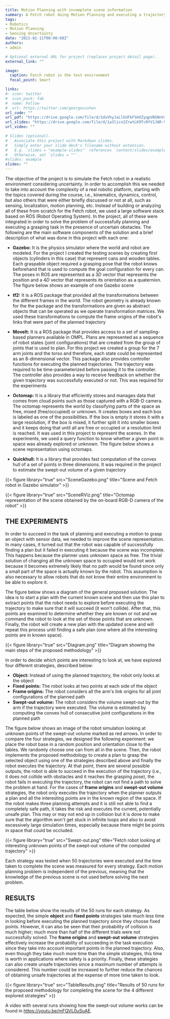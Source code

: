 ```yaml
---
title: Motion Planning with incomplete scene information
summary: A Fetch robot doing Motion Planning and executing a trajectory when the scene representation may be incomplete
tags:
- Robotics
- Motion Planning
- Sensing Uncertainty
date: "2021-01-11T00:00:00Z"
authors:
- admin

# Optional external URL for project (replaces project detail page).
external_link: ""

image:
  caption: Fetch robot in the test environment
  focal_point: Smart

links:
#- icon: twitter
#  icon_pack: fab
#  name: Follow
#  url: https://twitter.com/georgecushen
url_code: ""
url_pdf: "https://drive.google.com/file/d/1dxVhyJaLlkUFkFSHXZyqpVBGNnVrHVCy/view?usp=sharing"
url_slides: "https://drive.google.com/file/d/1a3licn2ZrwtLK9TcRYV1JAR-V1XXnB2i/view?usp=sharing"
url_video: ""

# Slides (optional).
#   Associate this project with Markdown slides.
#   Simply enter your slide deck's filename without extension.
#   E.g. `slides = "example-slides"` references `content/slides/example-slides.md`.
#   Otherwise, set `slides = ""`.
#slides: example
slides: ""
---
```


The objective of the project is to simulate the Fetch robot in a realistic environment considering uncertainty. In order to accomplish this we needed to take into account the complexity of a real robotic platform, starting with the topics covered during the course, i.e., kinematics, dynamics, control, but also others that were either briefly discussed or not at all, such as sensing, localization, motion planning, etc. Instead of building or analyzing all of these from scratch for the Fetch robot, we used a large software stack based on ROS (Robot Operating System). In the project, all of these were integrated in order to solve the problem of successfully planning and executing a grasping task in the presence of uncertain obstacles. The following are the main software components of the solution and a brief description of what was done in this project with each one:

- **Gazebo:** It is the physics simulator where the world and robot are modeled. For the project I created the testing scenes by creating first objects (cylinders in this case) that represent cans and wooden tables. Each graspable object required a grasping pose that the robot knows beforehand that is used to compute the goal configuration for every can. The poses in ROS are represented as a $3D$ vector that represents the position and a $4D$ vector that represents its orientation as a quaternion. The figure below shows an example of one Gazebo scene
		
- **tf2:** It is a ROS package that provided all the transformations between the different frames in the world. The robot geometry is already known for the the package and the transformations are given as abstract objects that can be operated as we operate transformation matrices. We used these transformations to compute the frame origins of the robot's links that were part of the planned trajectory
		
- **MoveIt:** It is a ROS package that provides access to a set of sampling-based planners available in OMPL. Plans are represented as a sequence of robot states (joint configurations) that are created from the group of joints that is used to plan. For this project we created a group for the 7 arm joints and the torso and therefore, each state could be represented as an 8-dimensional vector. This package also provides controller functions for executing the planned trajectories. The trajectory was required to be time-parameterized before passing it to the controller. The controller also provides a way to receive feedback on whether the given trajectory was successfully executed or not. This was required for the experiments

- **Octomap:** It is a library that efficiently stores and manages data that comes from cloud points such as those captured with a RGB-D camera. The octomap represents the world by classifying parts of the space as free, mixed (free/occupied) or unknown. It creates boxes and each box is labeled as one of the possibilities. If the box is empty it stores it with a large resolution, if the box is mixed, it further split it into smaller boxes and it keeps doing that until all are free or occupied or a resolution limit is reached. It was used in this project to represent the scenes. In the experiments, we used a query function to know whether a given point in space was already explored or unknown. The figure below shows a scene representation using octomaps.

- **Quickhull:** It is a library that provides fast computation of the convex hull of a set of points in three dimensions. It was required in the project to estimate the swept-out volume of a given trajectory

{{< figure library="true" src="SceneGazebo.png" title="Scene and Fetch robot in Gazebo simulator" >}}

{{< figure library="true" src="SceneRViz.png" title="Octomap representation of the scene obtained by the on-board RGB-D camera of the robot" >}}

## THE EXPERIMENTS
In order to succeed in the task of planning and executing a motion to grasp an object with sensor data, we needed to improve the scene representation. In many cases, it turned out that the robot was capable of successfully finding a plan but it failed in executing it because the scene was incomplete. This happens because the planner uses unknown space as free. The trivial solution of changing all the unknown space to occupied would not work because it becomes extremely likely that no path would be found since only a small part of the space is actually known by the robot. This assumption is also necessary to allow robots that do not know their entire environment to be able to explore it.
	
The figure below shows a diagram of the general proposed solution. The idea is to start a plan with the current known scene and then use this plan to extract points that the robot needs to explore before executing the trajectory to make sure that it will succeed (it won't collide). After that, this points are examined to determine whether they are known or not and we command the robot to look at the set of those points that are unknown. Finally, the robot will create a new plan with the updated scene and will repeat this process until finding a safe plan (one where all the interesting points are in known space).

{{< figure library="true" src="Diagram.png" title="Diagram showing the main steps of the proposed methodology" >}}

In order to decide which points are interesting to look at, we have explored four different strategies, described below:

- **Object:** Instead of using the planned trajectory, the robot only looks at the object
- **Fixed points:** The robot looks at two points at each side of the object
- **Frame origins:** The robot considers all the arm's link origins for all joint configurations of the planned path
- **Swept-out volume:** The robot considers the volume swept-out by the arm if the trajectory were executed. The volume is estimated by computing the convex hull of consecutive joint configurations in the planned path

The figure below shows an image of the robot simulation looking at unknown points of the swept-out volume marked as red arrows. In order to compare the four strategies, we designed the following experiment: we place the robot base in a random position and orientation close to the tables. We randomly choose one can from all in the scene. Then, the robot implements the proposed methodology to create a plan to grasp the selected object using one of the strategies described above and finally the robot executes the trajectory. At that point, there are several possible outputs; the robot is able to succeed in the execution of the trajectory (i.e., it does not collide with obstacles and it reaches the grasping pose), the robot fails in executing the trajectory, the robot can not find a path to solve the problem at hand. For the cases of **frame origins** and **swept-out volume** strategies, the robot only executes the trajectory when the planner outputs a plan and all the interesting points are in the known region of the space. If the robot makes three planning attempts and it is still not able to find a completely safe path, it takes the risk and executes the current, potentially unsafe plan. This may or may not end up in collision but it is done to make sure that the algorithm won't get stuck in infinite loops and also to avoid excessively large simulation times, especially because there might be points in space that could be occluded.

{{< figure library="true" src="Swept-out.png" title="Fetch robot looking at interesting unknown points of the swept-out volume of the computed trajectory" >}}


Each strategy was tested when 50 trajectories were executed and the time taken to complete the scene was measured for every strategy. Each motion planning problem is independent of the previous, meaning that the knowledge of the previous scene is not used before solving the next problem.
		
## RESULTS
The table below show the results of the 50 runs for each strategy. As expected, the simple **object** and **fixed points** strategies take much less time in looking before executing the planned trajectory since they choose fixed points. However, it can also be seen that their probability of collision is much higher; much more than half of the different trials were not successfully solved. The **frame origins** and **swept-out volume** strategies effectively increase the probability of succeeding in the task execution since they take into account important points in the planned trajectory. Also, even though they take much more time than the simple strategies, this time is worth in applications where safety is a priority. Finally, these strategies can also create unsafe trajectories since a maximum number of attempts is considered. This number could be increased to further reduce the chances of obtaining unsafe trajectories at the expense of more time taken to look.

{{< figure library="true" src="TableResults.png" title="Results of $50$ runs for the proposed methodology for completing the scene for the 4 different explored strategies" >}}
	
A video with several runs showing how the swept-out volume works can be found in https://youtu.be/mFQVL0uSuAE.